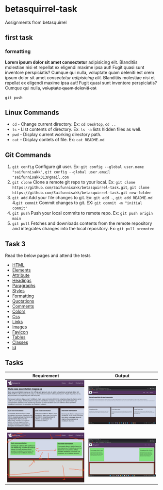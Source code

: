 # betasquirrel-task

Assignments from betasquirrel
 
 ## first task

### formatting

**Lorem ipsum dolor sit amet consectetur** adipisicing elit. Blanditiis molestiae nisi et repellat ex eligendi maxime ipsa aut! Fugit quasi sunt inventore perspiciatis? Cumque qui nulla, voluptate quam deleniti est orem ipsum dolor sit amet *consectetur adipisicing elit.* Blanditiis molestiae nisi et repellat ex eligendi maxime ipsa aut! Fugit quasi sunt inventore perspiciatis? Cumque qui nulla, ~~voluptate quam deleniti est~~

`git push`

## Linux Commands

- `cd` - Change current directory. Ex: `cd Desktop`, `cd ..`
- `ls` - LIst contents of directory. Ex:  `ls -a`  lists hidden files as well.
- `pwd` - Display current working directory path.
- `cat` - Display contets of file. Ex: `cat README.md`

## Git Commands

1. `git config` Configure git user. Ex: `git config --global user.name "saifunnisakk"`, `git config --global user.email "saifunnisakk313@gmail.com`
2. `git clone` Clone a remote git repo to your local. Ex: `git clone  https://github.com/Saifunnisakk/betasquirrel-task.git`,  `git clone https://github.com/Saifunnisakk/betasquirrel-task.git new-folder`
3. `git add` Add your file changes to git. Ex: `git add .`, `git add README.md`
4.`git commit` Commit changes to git. EX: `git commit -m "initial commit"`
5. `git push` Push your local commits to remote repo. Ex: `git push origin main`  
6. `git pull`  Fetches and downloads contents from the remote repository and integrates changes into the local repository. Ex: `git pull <remote>`

## Task 3

Read the below pages and attend the tests

- [HTML](https://www.w3schools.com/html/default.asp)
- [Elements](https://www.w3schools.com/html/html_elements.asp)
- [Attribute](https://www.w3schools.com/html/html_attributes.asp)
- [Headings](https://www.w3schools.com/html/html_headings.asp)
- [Paragraphs](https://www.w3schools.com/html/html_paragraphs.asp)
- [Styles](https://www.w3schools.com/html/html_styles.asp)
- [Formatting](https://www.w3schools.com/html/html_formatting.asp)
- [Quotations](https://www.w3schools.com/html/html_quotation_elements.asp)
- [Comments](https://www.w3schools.com/html/html_comments.asp)
- [Colors](https://www.w3schools.com/html/html_colors.asp)
- [Css](https://www.w3schools.com/html/html_css.asp)
- [Links](https://www.w3schools.com/html/html_links.asp)
- [Images](https://www.w3schools.com/html/html_images.asp)
- [Favicon](https://www.w3schools.com/html/html_favicon.asp)
- [Tables](https://www.w3schools.com/html/html_tables.asp)
- [Classes](https://www.w3schools.com/html/html_classes.asp)
- [Id](https://www.w3schools.com/html/html_id.asp)

## Tasks


| Requirement                                               | Output                                |
| ----------------------------------------------------------|---------------------------------------|
| ![task1](images/task-1.jpg)                               | ![output1](screenshots/output-1.png)  |
| ![task2](images/task-2.jpg)                               | ![output2](screenshots/output-2.png)  |
